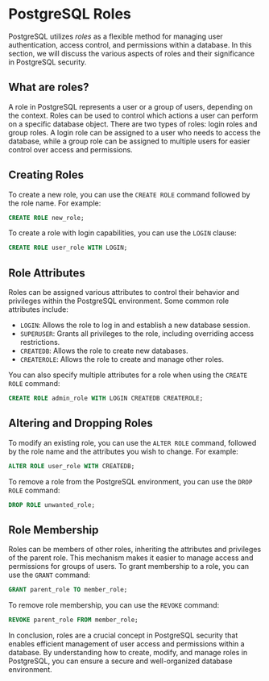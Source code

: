 # PostgreSQL Roles

PostgreSQL utilizes *roles* as a flexible method for managing user authentication, access control, and permissions within a database. In this section, we will discuss the various aspects of roles and their significance in PostgreSQL security.

## What are roles?

A role in PostgreSQL represents a user or a group of users, depending on the context. Roles can be used to control which actions a user can perform on a specific database object. There are two types of roles: login roles and group roles. A login role can be assigned to a user who needs to access the database, while a group role can be assigned to multiple users for easier control over access and permissions.

## Creating Roles

To create a new role, you can use the `CREATE ROLE` command followed by the role name. For example:

```sql
CREATE ROLE new_role;
```

To create a role with login capabilities, you can use the `LOGIN` clause:

```sql
CREATE ROLE user_role WITH LOGIN;
```

## Role Attributes

Roles can be assigned various attributes to control their behavior and privileges within the PostgreSQL environment. Some common role attributes include:

- `LOGIN`: Allows the role to log in and establish a new database session.
- `SUPERUSER`: Grants all privileges to the role, including overriding access restrictions.
- `CREATEDB`: Allows the role to create new databases.
- `CREATEROLE`: Allows the role to create and manage other roles.

You can also specify multiple attributes for a role when using the `CREATE ROLE` command:

```sql
CREATE ROLE admin_role WITH LOGIN CREATEDB CREATEROLE;
```

## Altering and Dropping Roles

To modify an existing role, you can use the `ALTER ROLE` command, followed by the role name and the attributes you wish to change. For example:

```sql
ALTER ROLE user_role WITH CREATEDB;
```

To remove a role from the PostgreSQL environment, you can use the `DROP ROLE` command:

```sql
DROP ROLE unwanted_role;
```

## Role Membership

Roles can be members of other roles, inheriting the attributes and privileges of the parent role. This mechanism makes it easier to manage access and permissions for groups of users. To grant membership to a role, you can use the `GRANT` command:

```sql
GRANT parent_role TO member_role;
```

To remove role membership, you can use the `REVOKE` command:

```sql
REVOKE parent_role FROM member_role;
```

In conclusion, roles are a crucial concept in PostgreSQL security that enables efficient management of user access and permissions within a database. By understanding how to create, modify, and manage roles in PostgreSQL, you can ensure a secure and well-organized database environment.